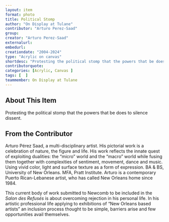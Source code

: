 ```yaml
---
layout: item
format: photo
title: Political Stomp
author: "On Display at Tulane"
contributor: "Arturo Perez-Saad"
group: 
creator: "Arturo Perez-Saad"
externalurl: 
embedurl: 
creationdate: "2004-2024"
type: "Acrylic on canvas"
shortdesc: "Protesting the political stomp that the powers that be does to silence dissent."
contributorquote: 
categories: [Acrylic, Canvas ]
tags: [  ]
teammember: On Display at Tulane
---
```


## About This Item

Protesting the political stomp that the powers that be does to silence dissent.

## From the Contributor

Arturo Pérez Saad, a multi-disciplinary artist. His pictorial work is a celebration of nature, the figure and life. His work reflects the innate quest of exploiting dualities: the “micro” world and the “macro” world while fusing them together with complexities of sentiment, movement, dance and music. Using vivid color, light and surface texture as a form of expression.  BA & BS, University of New Orleans. MFA, Pratt Institute. Arturo is a contemporary Puerto Rican-Lebanese artist, who has called New Orleans home since 1984.  

This current body of work submitted to Newcomb to be included in the _Salon des Refusés_ is about overcoming rejection in his personal life. In his artistic professional life applying to exhibitions of “New Orleans based artists” an inclusion process thought to be simple, barriers arise and few opportunities avail themselves.
